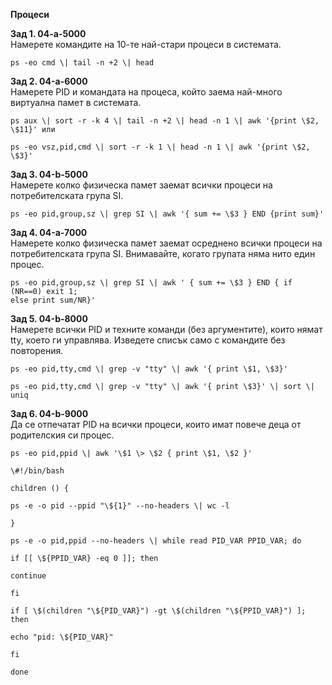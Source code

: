 **Процеси**

**Зад 1. 04-а-5000**   
Намерете командите на 10-те най-стари процеси в системата.
```
ps -eo cmd \| tail -n +2 \| head
```
**Зад 2. 04-a-6000**  
Намерете PID и командата на процеса, който заема най-много виртуална памет в
системата.
```
ps aux \| sort -r -k 4 \| tail -n +2 \| head -n 1 \| awk '{print \$2, \$11}' или

ps -eo vsz,pid,cmd \| sort -r -k 1 \| head -n 1 \| awk '{print \$2, \$3}'
```
**Зад 3. 04-b-5000**  
Намерете колко физическа памет заемат всички процеси на потребителската група
SI.
```
ps -eo pid,group,sz \| grep SI \| awk '{ sum += \$3 } END {print sum}'
```
**Зад 4. 04-a-7000**  
Намерете колко физическа памет заемат осреднено всички процеси на
потребителската група SI. Внимавайте, когато групата няма нито един процес.
```
ps -eo pid,group,sz \| grep SI \| awk ' { sum += \$3 } END { if (NR==0) exit 1;
else print sum/NR}'
```
**Зад 5. 04-b-8000**  
Намерете всички PID и техните команди (без аргументите), които нямат tty, което
ги управлява. Изведете списък само с командите без повторения.
```
ps -eo pid,tty,cmd \| grep -v "tty" \| awk '{ print \$1, \$3}'

ps -eo pid,tty,cmd \| grep -v "tty" \| awk '{ print \$3}' \| sort \| uniq
```
**Зад 6. 04-b-9000**  
Да се отпечатат PID на всички процеси, които имат повече деца от родителския си
процес.
```
ps -eo pid,ppid \| awk '\$1 \> \$2 { print \$1, \$2 }'

\#!/bin/bash

children () {

ps -e -o pid --ppid "\${1}" --no-headers \| wc -l

}

ps -e -o pid,ppid --no-headers \| while read PID_VAR PPID_VAR; do

if [[ \${PPID_VAR} -eq 0 ]]; then

continue

fi

if [ \$(children "\${PID_VAR}") -gt \$(children "\${PPID_VAR}") ]; then

echo "pid: \${PID_VAR}"

fi

done
```
